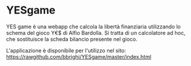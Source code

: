 YESgame
=======

YES game è una webapp che calcola la libertà finanziaria utilizzando lo schema del gioco Y€$ di Alfio Bardolla.
Si tratta di un calcolatore ad hoc, che sostituisce la scheda bilancio presente nel gioco.

L'applicazione è disponibile per l'utilizzo nel sito:
https://rawgithub.com/bbrighi/YESgame/master/index.html
